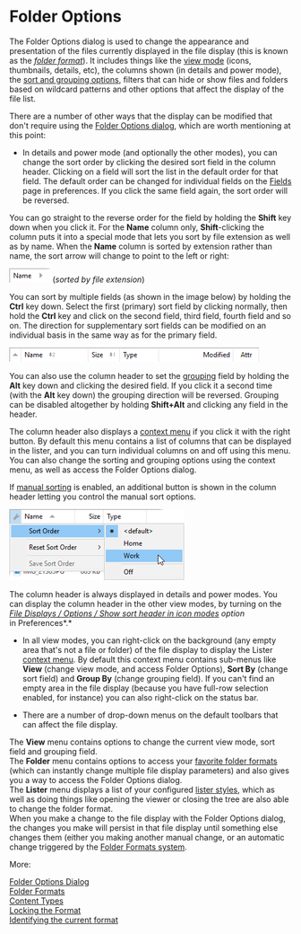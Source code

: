 # Folder Options

The Folder Options dialog is used to change the appearance and presentation of the files currently displayed in the file display (this is known as the *[folder format](/Manual/basic_concepts/folder_options/folder_formats.md)*). It includes things like the [view mode](the_lister/view_modes.md) (icons, thumbnails, details, etc), the columns shown (in details and power mode), the [sort and grouping options](sorting_and_grouping/RAEDME.md), filters that can hide or show files and folders based on wildcard patterns and other options that affect the display of the file list.

There are a number of other ways that the display can be modified that don't require using the [Folder Options dialog](/Manual/basic_concepts/folder_options/folder_options_dialog/RAEDME.md), which are worth mentioning at this point:

- In details and power mode (and optionally the other modes), you can change the sort order by clicking the desired sort field in the column header. Clicking on a field will sort the list in the default order for that field. The default order can be changed for individual fields on the [Fields](/Manual/preferences/preferences_categories/display/fields.md) page in preferences. If you click the same field again, the sort order will be reversed.

You can go straight to the reverse order for the field by holding the **Shift** key down when you click it. For the **Name** column only, **Shift**-clicking the column puts it into a special mode that lets you sort by file extension as well as by name. When the **Name** column is sorted by extension rather than name, the sort arrow will change to point to the left or right:

![](/Manual/images/media/sort_by_extension.png) (*sorted by file extension*)

You can sort by multiple fields (as shown in the image below) by holding the **Ctrl** key down. Select the first (primary) sort field by clicking normally, then hold the **Ctrl** key and click on the second field, third field, fourth field and so on. The direction for supplementary sort fields can be modified on an individual basis in the same way as for the primary field.

![](/Manual/images/media/column_header.png)

You can also use the column header to set the [grouping](sorting_and_grouping/RAEDME.md) field by holding the **Alt** key down and clicking the desired field. If you click it a second time (with the **Alt** key down) the grouping direction will be reversed. Grouping can be disabled altogether by holding **Shift+Alt** and clicking any field in the header.

The column header also displays a [context menu](/Manual/customize/the_customize_dialog/context_menus.md) if you click it with the right button. By default this menu contains a list of columns that can be displayed in the lister, and you can turn individual columns on and off using this menu. You can also change the sorting and grouping options using the context menu, as well as access the Folder Options dialog.

If [manual sorting](sorting_and_grouping/manual_sorting.md) is enabled, an additional button is shown in the column header letting you control the manual sort options.

![](/Manual/images/media/image030.png)

The column header is always displayed in details and power modes. You can display the column header in the other view modes, by turning on the *[File Displays / Options / Show sort header in icon modes](/Manual/preferences/preferences_categories/file_displays/file_display_options.md) option* in Preferences*.*

- In all view modes, you can right-click on the background (any empty area that's not a file or folder) of the file display to display the Lister [context menu](/Manual/customize/the_customize_dialog/context_menus.md). By default this context menu contains sub-menus like **View** (change view mode, and access Folder Options), **Sort By** (change sort field) and **Group By** (change grouping field). If you can't find an empty area in the file display (because you have full-row selection enabled, for instance) you can also right-click on the status bar.

- There are a number of drop-down menus on the default toolbars that can affect the file display.

The **View** menu contains options to change the current view mode, sort field and grouping field.  
The **Folder** menu contains options to access your [favorite folder formats](/Manual/preferences/preferences_categories/folders/folder_formats/RAEDME.md) (which can instantly change multiple file display parameters) and also gives you a way to access the Folder Options dialog.  
The **Lister** menu displays a list of your configured [lister styles](the_lister/styles.md), which as well as doing things like opening the viewer or closing the tree are also able to change the folder format.   
When you make a change to the file display with the Folder Options dialog, the changes you make will persist in that file display until something else changes them (either you making another manual change, or an automatic change triggered by the [Folder Formats system](/Manual/basic_concepts/folder_options/folder_formats.md).

More:

[Folder Options Dialog](/Manual/basic_concepts/folder_options/folder_options_dialog/RAEDME.md)  
[Folder Formats](/Manual/basic_concepts/folder_options/folder_formats.md)  
[Content Types](/Manual/basic_concepts/folder_options/content_types.md)  
[Locking the Format](/Manual/basic_concepts/folder_options/locking_the_format.md)  
[Identifying the current format](/Manual/basic_concepts/folder_options/identifying_the_current_format.md)  
